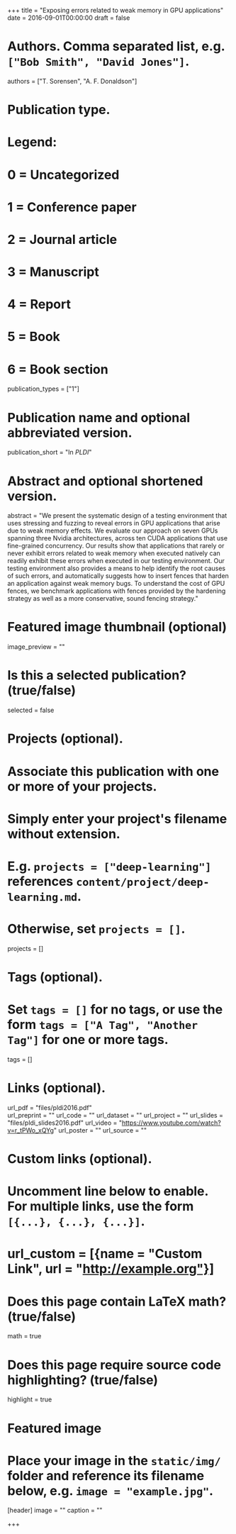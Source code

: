 +++
title = "Exposing errors related to weak memory in GPU applications"
date = 2016-09-01T00:00:00
draft = false

# Authors. Comma separated list, e.g. `["Bob Smith", "David Jones"]`.
authors = ["T. Sorensen", "A. F. Donaldson"]

# Publication type.
# Legend:
# 0 = Uncategorized
# 1 = Conference paper
# 2 = Journal article
# 3 = Manuscript
# 4 = Report
# 5 = Book
# 6 = Book section
publication_types = ["1"]

# Publication name and optional abbreviated version.
publication_short = "In *PLDI*"

# Abstract and optional shortened version.
abstract = "We present the systematic design of a testing environment that uses stressing and fuzzing to reveal errors in GPU applications that arise due to weak memory effects. We evaluate our approach on seven GPUs spanning three Nvidia architectures, across ten CUDA applications that use fine-grained concurrency. Our results show that applications that rarely or never exhibit errors related to weak memory when executed natively can readily exhibit these errors when executed in our testing environment. Our testing environment also provides a means to help identify the root causes of such errors, and automatically suggests how to insert fences that harden an application against weak memory bugs. To understand the cost of GPU fences, we benchmark applications with fences provided by the hardening strategy as well as a more conservative, sound fencing strategy."


# Featured image thumbnail (optional)
image_preview = ""

# Is this a selected publication? (true/false)
selected = false

# Projects (optional).
#   Associate this publication with one or more of your projects.
#   Simply enter your project's filename without extension.
#   E.g. `projects = ["deep-learning"]` references `content/project/deep-learning.md`.
#   Otherwise, set `projects = []`.
projects = []

# Tags (optional).
#   Set `tags = []` for no tags, or use the form `tags = ["A Tag", "Another Tag"]` for one or more tags.
tags = []

# Links (optional).
url_pdf = "files/pldi2016.pdf"           
url_preprint = ""
url_code = ""
url_dataset = ""
url_project = ""
url_slides = "files/pldi_slides2016.pdf"
url_video = "https://www.youtube.com/watch?v=r_tPWo_xQYg"
url_poster = ""
url_source = ""

# Custom links (optional).
#   Uncomment line below to enable. For multiple links, use the form `[{...}, {...}, {...}]`.
# url_custom = [{name = "Custom Link", url = "http://example.org"}]

# Does this page contain LaTeX math? (true/false)
math = true

# Does this page require source code highlighting? (true/false)
highlight = true

# Featured image
# Place your image in the `static/img/` folder and reference its filename below, e.g. `image = "example.jpg"`.
[header]
image = ""
caption = ""

+++
